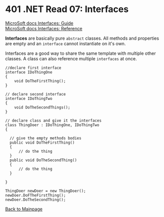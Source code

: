 # 401 .NET Read 07: Interfaces
[MicroSoft docs Interfaces: Guide](https://docs.microsoft.com/en-us/dotnet/csharp/programming-guide/interfaces/)<br>
[MicroSoft docs Interfaces: Reference](https://docs.microsoft.com/en-us/dotnet/csharp/language-reference/keywords/interface)<br>

**Interfaces** are basically pure `abstract` classes.  All methods and properties are empty and an `interface` cannot instantiate on it's own.

Interfaces are a good way to share the same template with multiple other classes.  A class can also reference multiple `interfaces` at once.

```
//declare first interface
interface IDoThingOne
{
    void DoTheFirstThing();
}

// declare second interface
interface IDoThingTwo
{
    void DoTheSecondThings();
}

// declare class and give it the interfaces
class ThingDoer : IDoThingOne, IDoThingTwo
{

  // give the empty methods bodies
  public void DoTheFirstThing()
  {
      // do the thing
  }
  public void DoTheSecondThing()
  {
      // do the thing
  }

}
```
```
ThingDoer newDoer = new ThingDoer();
newDoer.DoFTheFirstThing();
newDoer.DoTheSecondThing();
```

[Back to Mainpage](../code-fellows.md)<br>